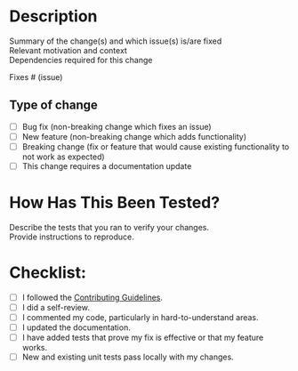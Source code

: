 # Description

Summary of the change(s) and which issue(s) is/are fixed  
Relevant motivation and context  
Dependencies required for this change  

Fixes # (issue)

## Type of change

- [ ] Bug fix (non-breaking change which fixes an issue)
- [ ] New feature (non-breaking change which adds functionality)
- [ ] Breaking change (fix or feature that would cause existing functionality to not work as expected)
- [ ] This change requires a documentation update

# How Has This Been Tested?

Describe the tests that you ran to verify your changes.  
Provide instructions to reproduce.

# Checklist:

- [ ] I followed the [Contributing Guidelines](/CONTRIBUTING.md).
- [ ] I did a self-review.
- [ ] I commented my code, particularly in hard-to-understand areas.
- [ ] I updated the documentation.
- [ ] I have added tests that prove my fix is effective or that my feature works.
- [ ] New and existing unit tests pass locally with my changes.
